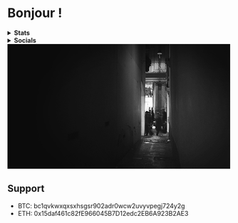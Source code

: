 # Bonjour !

<details>	
  <summary><b>Stats</b></summary>

  <br />
  <img height="200em" src="https://github-readme-stats-eight-theta.vercel.app/api?username=culturally&title_color=ffffff&text_color=c9cacc&icon_color=2bbc8a&bg_color=1d1f21" />
  <img height="200em" src="https://github-readme-stats-eight-theta.vercel.app/api/top-langs/?username=culturally&title_color=ffffff&text_color=c9cacc&icon_color=2bbc8a&bg_color=1d1f21"/>
</details>


<details>	
  <summary><b>Socials</b></summary>

- Discord: [detective#5047](https://discord.gg/m922xF9)

- Telegram: [@baryons](https://t.me/undecryptable)
</details>

<img src="https://github.com/culturally/culturally/blob/main/23CC9B65-ECCD-49C3-8802-ED4F47BA25BE.gif">

## Support

- BTC: bc1qvkwxqxsxhsgsr902adr0wcw2uvyvpegj724y2g
- ETH: 0x15daf461c82fE966045B7D12edc2EB6A923B2AE3
